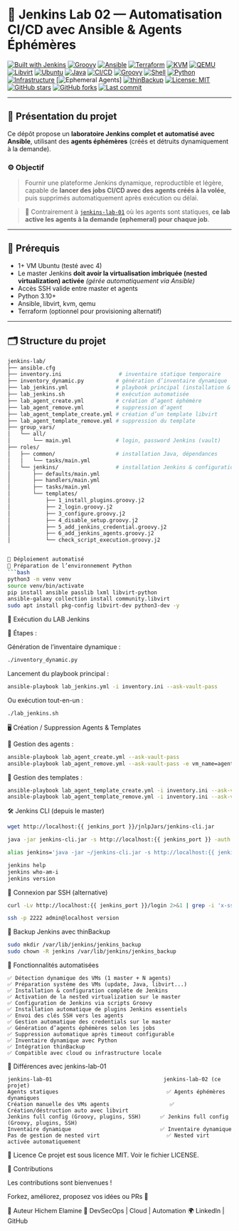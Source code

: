 # 🧪 Jenkins Lab 02 — Automatisation CI/CD avec Ansible & Agents Éphémères

[![Built with Jenkins](https://img.shields.io/badge/Built%20With-Jenkins-blue?logo=jenkins)](https://www.jenkins.io/)
[![Groovy](https://img.shields.io/badge/Script-Groovy-4298B8?logo=apache-groovy)](https://groovy-lang.org/)
[![Ansible](https://img.shields.io/badge/Automation-Ansible-EE0000?logo=ansible)](https://www.ansible.com/)
[![Terraform](https://img.shields.io/badge/Infra-Terraform-7B42BC?logo=terraform)](https://www.terraform.io/)
[![KVM](https://img.shields.io/badge/Virtualization-KVM-ff0000?logo=linux)](https://www.linux-kvm.org/)
[![QEMU](https://img.shields.io/badge/Emulation-QEMU-FF6600?logo=qemu)](https://www.qemu.org/)
[![Libvirt](https://img.shields.io/badge/API-libvirt-000000?logo=linux)](https://libvirt.org/)
[![Ubuntu](https://img.shields.io/badge/OS-Ubuntu-E95420?logo=ubuntu)](https://ubuntu.com/)
[![Java](https://img.shields.io/badge/Java-OpenJDK%2021-blue?logo=java)](https://openjdk.org/)
[![CI/CD](https://img.shields.io/badge/CI%2FCD-Automated-007ec6?logo=githubactions)](https://en.wikipedia.org/wiki/CI/CD)
[![Groovy](https://img.shields.io/badge/DSL-Groovy-8F4BFF?logo=groovy)](https://groovy-lang.org/)
[![Shell](https://img.shields.io/badge/Scripting-Bash-1f425f.svg?logo=gnubash)](https://www.gnu.org/software/bash/)
[![Python](https://img.shields.io/badge/Inventory-Python%203.10+-3670A0?logo=python)](https://python.org)
[![Infrastructure](https://img.shields.io/badge/Topology-Master--Agents-orange?logo=networkx)](https://www.jenkins.io/doc/book/using/using-agents/)
[![Ephemeral Agents](https://img.shields.io/badge/Agents-Ephemeral-lightgrey?logo=jenkins)]
[![thinBackup](https://img.shields.io/badge/Backup-thinBackup-2ECC71?logo=databricks)](https://plugins.jenkins.io/thinbackup/)
[![License: MIT](https://img.shields.io/badge/License-MIT-green.svg)](LICENSE)
[![GitHub stars](https://img.shields.io/github/stars/hichemlamine28/jenkins-lab-02?style=social)](https://github.com/hichemlamine28/jenkins-lab-02/stargazers)
[![GitHub forks](https://img.shields.io/github/forks/hichemlamine28/jenkins-lab-02?style=social)](https://github.com/hichemlamine28/jenkins-lab-02/network)
[![Last commit](https://img.shields.io/github/last-commit/hichemlamine28/jenkins-lab-02)](https://github.com/hichemlamine28/jenkins-lab-02/commits)

---

## 🚀 Présentation du projet

Ce dépôt propose un **laboratoire Jenkins complet et automatisé avec Ansible**, utilisant des **agents éphémères** (créés et détruits dynamiquement à la demande).

### ⚙️ Objectif

> Fournir une plateforme Jenkins dynamique, reproductible et légère, capable de **lancer des jobs CI/CD avec des agents créés à la volée**, puis supprimés automatiquement après exécution ou délai.

> 🔄 Contrairement à [`jenkins-lab-01`](https://github.com/hichemlamine28/jenkins-lab-01) où les agents sont statiques, **ce lab active les agents à la demande (ephemeral) pour chaque job**.

---

## 🧱 Prérequis

- 1+ VM Ubuntu (testé avec 4)
- Le master Jenkins **doit avoir la virtualisation imbriquée (nested virtualization) activée** *(gérée automatiquement via Ansible)*
- Accès SSH valide entre master et agents
- Python 3.10+
- Ansible, libvirt, kvm, qemu
- Terraform (optionnel pour provisioning alternatif)

---

## 🗂️ Structure du projet

```bash
jenkins-lab/
├── ansible.cfg
├── inventory.ini                  # inventaire statique temporaire
├── inventory_dynamic.py          # génération d’inventaire dynamique
├── lab_jenkins.yml               # playbook principal (installation & config)
├── lab_jenkins.sh                # exécution automatisée
├── lab_agent_create.yml          # création d’agent éphémère
├── lab_agent_remove.yml          # suppression d’agent
├── lab_agent_template_create.yml # création d’un template libvirt
├── lab_agent_template_remove.yml # suppression du template
├── group_vars/
│   └── all/
│       └── main.yml              # login, password Jenkins (vault)
├── roles/
│   ├── common/                   # installation Java, dépendances
│   │   └── tasks/main.yml
│   └── jenkins/                  # installation Jenkins & configuration
│       ├── defaults/main.yml
│       ├── handlers/main.yml
│       ├── tasks/main.yml
│       └── templates/
│           ├── 1_install_plugins.groovy.j2
│           ├── 2_login.groovy.j2
│           ├── 3_configure.groovy.j2
│           ├── 4_disable_setup.groovy.j2
│           ├── 5_add_jenkins_credential.groovy.j2
│           ├── 6_add_jenkins_agents.groovy.j2
│           └── check_script_execution.groovy.j2


🧪 Déploiement automatisé
🐍 Préparation de l’environnement Python
```bash
python3 -m venv venv
source venv/bin/activate
pip install ansible passlib lxml libvirt-python
ansible-galaxy collection install community.libvirt
sudo apt install pkg-config libvirt-dev python3-dev -y
```

🚀 Exécution du LAB Jenkins

📌 Étapes :

Génération de l’inventaire dynamique :

```bash
./inventory_dynamic.py
```

Lancement du playbook principal :

```bash
ansible-playbook lab_jenkins.yml -i inventory.ini --ask-vault-pass
```

Ou exécution tout-en-un :

```bash
./lab_jenkins.sh
```

🖥️ Création / Suppression Agents & Templates

🔧 Gestion des agents :

```bash
ansible-playbook lab_agent_create.yml --ask-vault-pass
ansible-playbook lab_agent_remove.yml --ask-vault-pass -e vm_name=agent_949f
```

🧱 Gestion des templates :

```bash
ansible-playbook lab_agent_template_create.yml -i inventory.ini --ask-vault-pass
ansible-playbook lab_agent_template_remove.yml -i inventory.ini --ask-vault-pass
```

🛠️ Jenkins CLI (depuis le master)

```bash
wget http://localhost:{{ jenkins_port }}/jnlpJars/jenkins-cli.jar

java -jar jenkins-cli.jar -s http://localhost:{{ jenkins_port }} -auth admin:password version

alias jenkins='java -jar ~/jenkins-cli.jar -s http://localhost:{{ jenkins_port }} -auth admin:password'

jenkins help
jenkins who-am-i
jenkins version
```

🔑 Connexion par SSH (alternative)

```bash
curl -Lv http://localhost:{{ jenkins_port }}/login 2>&1 | grep -i 'x-ssh-endpoint'

ssh -p 2222 admin@localhost version
```

💾 Backup Jenkins avec thinBackup
```bash
sudo mkdir /var/lib/jenkins/jenkins_backup
sudo chown -R jenkins /var/lib/jenkins/jenkins_backup
```



🧩 Fonctionnalités automatisées
```text
✅ Détection dynamique des VMs (1 master + N agents)
✅ Préparation système des VMs (update, Java, libvirt...)
✅ Installation & configuration complète de Jenkins
✅ Activation de la nested virtualization sur le master
✅ Configuration de Jenkins via scripts Groovy
✅ Installation automatique de plugins Jenkins essentiels
✅ Envoi des clés SSH vers les agents
✅ Gestion automatique des credentials sur le master
✅ Génération d’agents éphémères selon les jobs
✅ Suppression automatique après timeout configurable
✅ Inventaire dynamique avec Python
✅ Intégration thinBackup
✅ Compatible avec cloud ou infrastructure locale
```


🧠 Différences avec jenkins-lab-01

```text
jenkins-lab-01	                                 jenkins-lab-02 (ce projet)
Agents statiques	                              ✅ Agents éphémères dynamiques
Création manuelle des VMs agents	               ✅ Création/déstruction auto avec libvirt
Jenkins full config (Groovy, plugins, SSH)      ✅ Jenkins full config (Groovy, plugins, SSH)
Inventaire dynamique                            ✅ Inventaire dynamique
Pas de gestion de nested virt	                  ✅ Nested virt activée automatiquement
```

📄 Licence
Ce projet est sous licence MIT. Voir le fichier LICENSE.

🤝 Contributions

Les contributions sont bienvenues !  

Forkez, améliorez, proposez vos idées ou PRs 🙏

👤 Auteur
Hichem Elamine
💼 DevSecOps | Cloud | Automation
🌍 LinkedIn | GitHub


